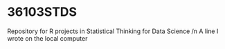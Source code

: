 # 36103STDS
Repository for R projects in Statistical Thinking for Data Science
/n A line I wrote on the local computer
